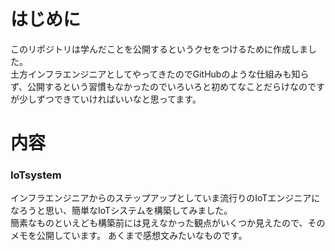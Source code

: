 # はじめに
このリポジトリは学んだことを公開するというクセをつけるために作成しました。  
土方インフラエンジニアとしてやってきたのでGitHubのような仕組みも知らず、公開するという習慣もなかったのでいろいろと初めてなことだらけなのですが少しずつできていければいいなと思ってます。  

# 内容
### IoTsystem  
インフラエンジニアからのステップアップとしていま流行りのIoTエンジニアになろうと思い、簡単なIoTシステムを構築してみました。  
簡素なものといえども構築前には見えなかった観点がいくつか見えたので、そのメモを公開しています。
あくまで感想文みたいなものです。  
